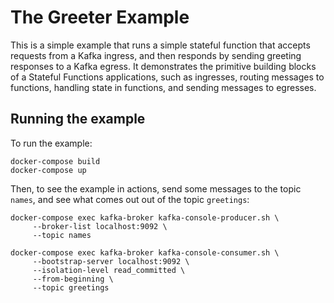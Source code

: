 # The Greeter Example

This is a simple example that runs a simple stateful function that accepts requests from a Kafka ingress,
and then responds by sending greeting responses to a Kafka egress. It demonstrates the primitive building blocks
of a Stateful Functions applications, such as ingresses, routing messages to functions, handling state in functions,
and sending messages to egresses.

## Running the example

To run the example:

```
docker-compose build
docker-compose up
```

Then, to see the example in actions, send some messages to the topic `names`, and see what comes out
out of the topic `greetings`:

```
docker-compose exec kafka-broker kafka-console-producer.sh \
     --broker-list localhost:9092 \
     --topic names
```

```
docker-compose exec kafka-broker kafka-console-consumer.sh \
     --bootstrap-server localhost:9092 \
     --isolation-level read_committed \
     --from-beginning \
     --topic greetings
```
